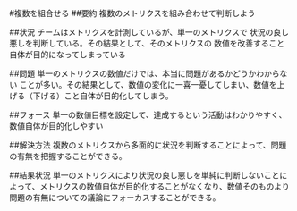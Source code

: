#複数を組合せる
##要約
複数のメトリクスを組み合わせて判断しよう

##状況
チームはメトリクスを計測しているが、単一のメトリクスで
状況の良し悪しを判断している。その結果として、そのメトリクスの
数値を改善すること自体が目的になってしまっている

##問題
単一のメトリクスの数値だけでは、本当に問題があるかどうかわからない
ことが多い。その結果として、数値の変化に一喜一憂してしまい、数値を上げる（下げる）こと自体が目的化してしまう。

##フォース
単一の数値目標を設定して、達成するという活動はわかりやすく、数値自体が目的化しやすい

##解決方法
複数のメトリクスから多面的に状況を判断することによって、問題の有無を把握することができる。

##結果状況
単一のメトリクスにより状況の良し悪しを単純に判断しないことによって、メトリクスの数値自体が目的化することがなくなり、数値そのものより問題の有無についての議論にフォーカスすることができる。

